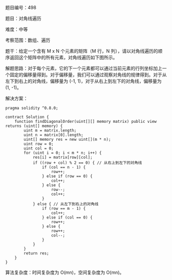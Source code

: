 题目编号：498

题目：对角线遍历

难度：中等

考察范围：数组、遍历

题干：给定一个含有 M x N 个元素的矩阵（M 行，N 列），请以对角线遍历的顺序返回这个矩阵中的所有元素，对角线遍历如下图所示。

解题思路：对于每个元素，它的下一个元素都可以通过当前元素的行列坐标加上一个固定的偏移量得到。对于偏移量，我们可以通过观察对角线的规律得到。对于从左下到右上的对角线，偏移量为 (-1, 1)，对于从右上到左下的对角线，偏移量为 (1, -1)。

解决方案：

```
pragma solidity ^0.8.0;

contract Solution {
    function findDiagonalOrder(uint[][] memory matrix) public view returns (uint[] memory) {
        uint m = matrix.length;
        uint n = matrix[0].length;
        uint[] memory res = new uint[](m * n);
        uint row = 0;
        uint col = 0;
        for (uint i = 0; i < m * n; i++) {
            res[i] = matrix[row][col];
            if ((row + col) % 2 == 0) { // 从右上到左下的对角线
                if (col == n - 1) {
                    row++;
                } else if (row == 0) {
                    col++;
                } else {
                    row--;
                    col++;
                }
            } else { // 从左下到右上的对角线
                if (row == m - 1) {
                    col++;
                } else if (col == 0) {
                    row++;
                } else {
                    row++;
                    col--;
                }
            }
        }
        return res;
    }
}
```

算法复杂度：时间复杂度为 O(mn)，空间复杂度为 O(mn)。